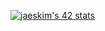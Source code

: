 [![jaeskim's 42 stats](https://badge42.herokuapp.com/api/stats/jcollin?darkmode=true&cursus=C%20Piscine)](https://github.com/JaeSeoKim/badge42)
